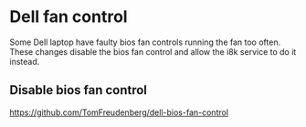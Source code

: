 # Dell fan control

Some Dell laptop have faulty bios fan controls running the fan too often. These changes disable the bios fan control and allow the i8k service to do it instead.

## Disable bios fan control

https://github.com/TomFreudenberg/dell-bios-fan-control

